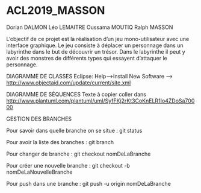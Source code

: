# ACL2019_MASSON

Dorian DALMON
Léo LEMAITRE
Oussama MOUTIQ
Ralph MASSON

L’objectif  de  ce  projet  est  la  réalisation  d’un jeu  mono-utilisateur  avec  une  interface graphique.  Le  jeu  consiste  à  déplacer  un  personnage  dans  un  labyrinthe  dans  le  but  de découvrir un trésor. Dans le labyrinthe il peut y avoir des monstres de différents types qui essayent d’attaquer le personnage.

DIAGRAMME DE CLASSES 
Eclipse: Help-->Install New Software --> http://www.objectaid.com/update/current/site.xml

DIAGRAMME DE SÉQUENCES
Texte à copier coller dans http://www.plantuml.com/plantuml/uml/SyfFKj2rKt3CoKnELR1Io4ZDoSa70000

GESTION DES BRANCHES

Pour savoir dans quelle branche on se situe : 
git status

Pour avoir la liste des branches :
git branch

Pour changer de branche :
git checkout nomDeLaBranche

Pour créer une nouvelle branche  :
git checkout -b nomDeLaNouvelleBranche

Pour push dans une branche :
git push -u origin nomDeLaBranche

